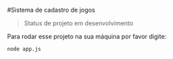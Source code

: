 #Sistema de cadastro de jogos

>Status de projeto em desenvolvimento

Para rodar esse projeto na sua máquina por favor digite:
```
node app.js
```


